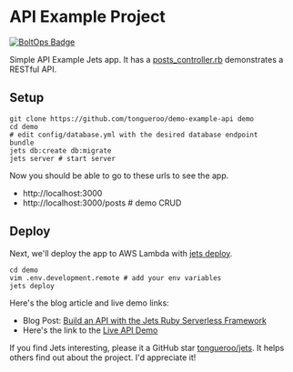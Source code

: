 # API Example Project

[![BoltOps Badge](https://img.boltops.com/boltops/badges/boltops-badge.png)](https://www.boltops.com)

Simple API Example Jets app. It has a [posts_controller.rb](app/controllers/posts_controller.rb) demonstrates a RESTful API.

## Setup

    git clone https://github.com/tongueroo/demo-example-api demo
    cd demo
    # edit config/database.yml with the desired database endpoint
    bundle
    jets db:create db:migrate
    jets server # start server

Now you should be able to go to these urls to see the app.

* http://localhost:3000
* http://localhost:3000/posts # demo CRUD

## Deploy

Next, we'll deploy the app to AWS Lambda with [jets deploy](http://rubyonjets.com/reference/jets-deploy/).

    cd demo
    vim .env.development.remote # add your env variables
    jets deploy

Here's the blog article and live demo links:

* Blog Post: [Build an API with the Jets Ruby Serverless Framework](https://blog.boltops.com/2019/01/13/build-an-api-service-with-jets-ruby-serverless-framework)
* Here's the link to the [Live API Demo](https://api.demo.rubyonjets.com/)

If you find Jets interesting, please it a GitHub star [tongueroo/jets](https://github.com/tongueroo/jets). It helps others find out about the project.  I'd appreciate it!
